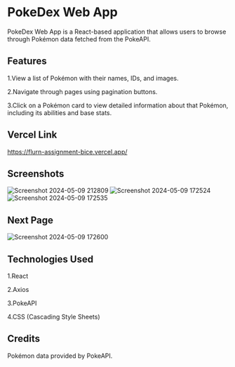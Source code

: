 # PokeDex Web App

PokeDex Web App is a React-based application that allows users to browse through Pokémon data fetched from the PokeAPI.

## Features
1.View a list of Pokémon with their names, IDs, and images.

2.Navigate through pages using pagination buttons.

3.Click on a Pokémon card to view detailed information about that Pokémon, including its abilities and base stats.

## Vercel Link

https://flurn-assignment-bice.vercel.app/

## Screenshots

![Screenshot 2024-05-09 212809](https://github.com/Asharma070320/Flurn_Assignment/assets/127501344/4c4a95d8-5811-48e5-96af-2863a58616ce)
![Screenshot 2024-05-09 172524](https://github.com/Asharma070320/Flurn_Assignment/assets/127501344/8d10ebd9-2f80-485d-b724-b493be758a6d)
![Screenshot 2024-05-09 172535](https://github.com/Asharma070320/Flurn_Assignment/assets/127501344/cb60eb93-15af-4cc2-9ac2-042b34b2f5aa)

## Next Page
![Screenshot 2024-05-09 172600](https://github.com/Asharma070320/Flurn_Assignment/assets/127501344/e5c01561-84af-4a43-89ce-8b3ec66fab19)

## Technologies Used

1.React

2.Axios

3.PokeAPI

4.CSS (Cascading Style Sheets)


## Credits
Pokémon data provided by PokeAPI.
